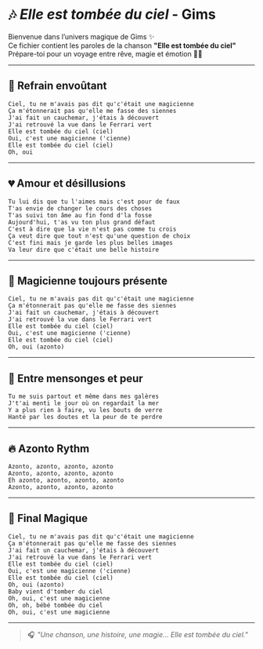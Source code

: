 # 🎶 *Elle est tombée du ciel* - Gims

Bienvenue dans l’univers magique de Gims ✨  
Ce fichier contient les paroles de la chanson **"Elle est tombée du ciel"**  
Prépare-toi pour un voyage entre rêve, magie et émotion 🚀🎩

---

## 🌌 Refrain envoûtant

```
Ciel, tu ne m'avais pas dit qu'c'était une magicienne
Ça m'étonnerait pas qu'elle me fasse des siennes
J'ai fait un cauchemar, j'étais à découvert
J'ai retrouvé la vue dans le Ferrari vert
Elle est tombée du ciel (ciel)
Oui, c'est une magicienne ('cienne)
Elle est tombée du ciel (ciel)
Oh, oui
```

---

## 💔 Amour et désillusions

```
Tu lui dis que tu l'aimes mais c'est pour de faux
T'as envie de changer le cours des choses
T'as suivi ton âme au fin fond d'la fosse
Aujourd'hui, t'as vu ton plus grand défaut
C'est à dire que la vie n'est pas comme tu crois
Ça veut dire que tout n'est qu'une question de choix
C'est fini mais je garde les plus belles images
Va leur dire que c'était une belle histoire
```

---

## 🌠 Magicienne toujours présente

```
Ciel, tu ne m'avais pas dit qu'c'était une magicienne
Ça m'étonnerait pas qu'elle me fasse des siennes
J'ai fait un cauchemar, j'étais à découvert
J'ai retrouvé la vue dans le Ferrari vert
Elle est tombée du ciel (ciel)
Oui, c'est une magicienne ('cienne)
Elle est tombée du ciel (ciel)
Oh, oui (azonto)
```

---

## 🌊 Entre mensonges et peur

```
Tu me suis partout et même dans mes galères
J't'ai menti le jour où on regardait la mer
Y a plus rien à faire, vu les bouts de verre
Hanté par les doutes et la peur de te perdre
```

---

## 🔥 Azonto Rythm

```
Azonto, azonto, azonto, azonto
Azonto, azonto, azonto, azonto
Eh azonto, azonto, azonto, azonto
Azonto, azonto, azonto, azonto
```

---

## 🎩 Final Magique

```
Ciel, tu ne m'avais pas dit qu'c'était une magicienne
Ça m'étonnerait pas qu'elle me fasse des siennes
J'ai fait un cauchemar, j'étais à découvert
J'ai retrouvé la vue dans le Ferrari vert
Elle est tombée du ciel (ciel)
Oui, c'est une magicienne ('cienne)
Elle est tombée du ciel (ciel)
Oh, oui (azonto)
Baby vient d'tomber du ciel
Oh, oui, c'est une magicienne
Oh, oh, bébé tombée du ciel
Oh, oui, c'est une magicienne
```

---

> 🎧 *"Une chanson, une histoire, une magie... Elle est tombée du ciel."*
